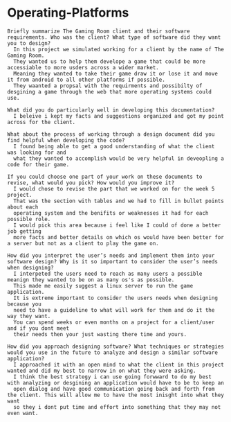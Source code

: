 # Operating-Platforms

    Briefly summarize The Gaming Room client and their software requirements. Who was the client? What type of software did they want you to design?
      In this project we simulated working for a client by the name of The Gaming Room. 
      They wanted us to help them develope a game that could be more accessiable to more usders across a wider market.
      Meaning they wanted to take their game draw it or lose it and move it from android to all other platforms if possible. 
      They waanted a propsal with the requirments and possibilty of desgining a game through the web that more operating systems could use.
    
    What did you do particularly well in developing this documentation?
      I beleive i kept my facts and suggestions organized and got my point across for the client.
      
    What about the process of working through a design document did you find helpful when developing the code?
      I found being able to get a good understanding of what the client was looking for and 
      what they wanted to accomplish would be very helpful in deveopling a code for their game.
      
    If you could choose one part of your work on these documents to revise, what would you pick? How would you improve it?
      I would chose to revise the part that we worked on for the week 5 project. 
      That was the section with tables and we had to fill in bullet points about each 
      operating system and the benifits or weaknesses it had for each possible role. 
      I would pick this area because i feel like I could of done a better job getting 
      more facts and better details on which os would have been better for a server but not as a client to play the game on.
      
    How did you interpret the user’s needs and implement them into your software design? Why is it so important to consider the user’s needs when designing?
      I interpeted the users need to reach as many users a possible meanign they wanted to be on as many os's as possible.
      This made me easily suggest a linux server to run the game application. 
      It is extreme important to consider the users needs when designing because you
      need to have a guideline to what will work for them and do it the way they want. 
      You can spend weeks or even months on a project for a client/user and if you dont meet 
      their needs then your just wasting there time and yours.
    
    How did you approach designing software? What techniques or strategies would you use in the future to analyze and design a similar software application?
      I approached it with an open mind to what the client in this project wanted and did my best to narrow in on what they were asking. 
      I think the best strategy i can use going forwward to do my best with analyzing or desgining an application would have to be to keep an 
      open dialog and have good communication going back and forth from the client. This will allow me to have the most inisght into what they want 
      so they i dont put time and effort into something that they may not even want.
